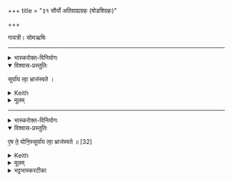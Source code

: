 +++
title = "३१ सौर्यो अतिग्राह्यग्रहः (षोडशिग्रहः)"

+++

गायत्री। सोमऋषिः

_______
<details><summary>भास्करोक्त-विनियोगः</summary>

1अथ सौर्यं गृह्णाति - तरणिरिति गायत्र्या ॥   
केचिद् आहुर् - एकत्रिंशो ऽयम् अनुवाको ऽस्मिन् प्रदेशेध्येतव्य इति । अन्ये तु - यथाम्नातेनैव सौर्यो ऽतिग्राह्यो गृह्यते, नावश्यकम् अत्राध्ययनम् इत्य् आहुः ॥
</details>

<div class="js_include" url="/vedAH_Rk/shAkalam/saMhitA/vishvAsa-prastutiH/01/050/04_taraNirvishvadarshato_jyotiShkRdasi.md"  newLevelForH1="5" includeTitle="plain" title="विश्वास-प्रस्तुतिः"> </div>  

<div class="js_include" url="/vedAH_Rk/shAkalam/saMhitA/sarvASh_TIkAH/01/050/04_taraNirvishvadarshato_jyotiShkRdasi.md"  newLevelForH1="5" includeTitle="false"> </div>  

<div class="js_include" url="/vedAH_yajuH/taittirIyam/saMhitA/yajuH/sarva-prastutiH/1/4_somAbhiShavAdi/10_AgrayaNagrahaH/upayAmagRhItaH.md"  newLevelForH1="5" includeTitle="false"> </div>  


<details open><summary>विश्वास-प्रस्तुतिः</summary>

सूर्या॑य त्वा॒ भ्राज॑स्वते ।

</details>

<details><summary>Keith</summary>

to Surya the radiant thee!
</details>

<details><summary>मूलम्</summary>

सूर्या॑य त्वा॒ भ्राज॑स्वते  ।
</details>

_______
<details><summary>भास्करोक्त-विनियोगः</summary>

(सादनम्)
</details>

<details open><summary>विश्वास-प्रस्तुतिः</summary>

ए॒ष ते॒ योनि॒स्सूर्या॑य त्वा॒ भ्राज॑स्वते ॥ [32]   
</details>

<details><summary>Keith</summary>

This is thy birthplace; to Surya the radiant thee!
</details>


<details><summary>मूलम्</summary>

ए॒ष ते॒ योनि॒स्सूर्या॑य त्वा॒ भ्राज॑स्वते ॥ [32]   +++(सादनमन्त्रः)+++

</details>


<details><summary>भट्टभास्करटीका</summary>

2-3ग्रहणसादने गते । न त्वाम्नातामित्युक्तम् ॥
</details>
